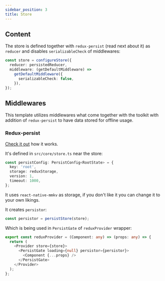 ```yaml
---
sidebar_position: 3
title: Store
---
```


## Content

The store is defined together with `redux-persist` (read next about it) as `reducer` and disables `serializableCheck` of middlewares:

```typescript
const store = configureStore({
  reducer: persistedReducer,
  middleware: (getDefaultMiddleware) =>
    getDefaultMiddleware({
      serializableCheck: false,
    }),
});
```

## Middlewares

This template utilizes middlewares what come together with the toolkit with addition of `redux-persist` to have data stored for offline usage.

### Redux-persist

[Check it out](https://github.com/rt2zz/redux-persist) how it works.

It's defined in `src/core/store.ts` near the store:

```typescript
const persistConfig: PersistConfig<RootState> = {
  key: 'root',
  storage: reduxStorage,
  version: 1,
  timeout: 1000,
};
```

It uses `react-native-mmkv` as storage, if you don't like it you can change it to your own likings.

It creates `persistor`:

```typescript
const persistor = persistStore(store);
```

Which is being used in `PersistGate` of `reduxProvider` wrapper:

```typescript jsx
export const reduxProvider = (Component: any) => (props: any) => {
  return (
    <Provider store={store}>
      <PersistGate loading={null} persistor={persistor}>
        <Component {...props} />
      </PersistGate>
    </Provider>
  );
};
```
